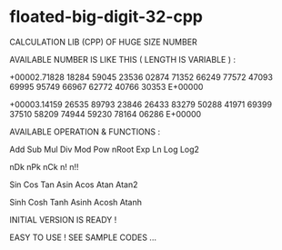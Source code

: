 # floated-big-digit-32-cpp

CALCULATION LIB (CPP) OF HUGE SIZE NUMBER

AVAILABLE NUMBER IS LIKE THIS ( LENGTH IS VARIABLE ) :

+00002.71828 18284 59045 23536 02874 71352 66249 77572 47093 69995 95749 66967 62772 40766 30353 E+00000

+00003.14159 26535 89793 23846 26433 83279 50288 41971 69399 37510 58209 74944 59230 78164 06286 E+00000

AVAILABLE OPERATION & FUNCTIONS :

Add Sub Mul Div Mod Pow nRoot Exp Ln Log Log2

nDk nPk nCk n! n!!

Sin Cos Tan Asin Acos Atan Atan2

Sinh Cosh Tanh Asinh Acosh Atanh

INITIAL VERSION IS READY !

EASY TO USE ! SEE SAMPLE CODES ...
